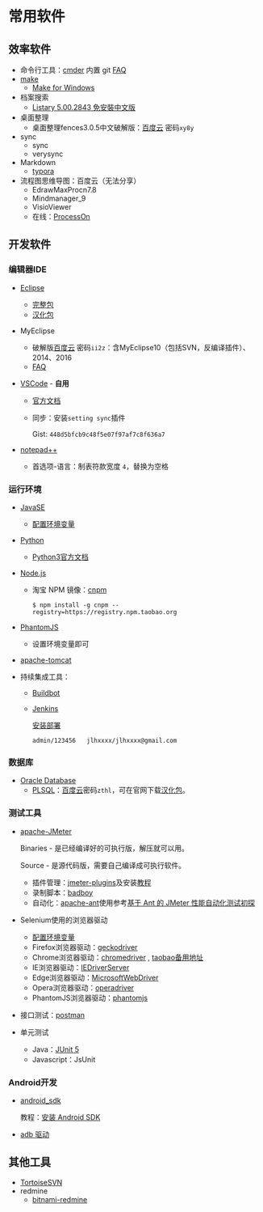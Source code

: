 # 常用软件

## 效率软件

* 命令行工具：[cmder](https://github.com/cmderdev/cmder) 内置 git [FAQ]()
* [make](http://www.gnu.org/software/make/)
  * [Make for Windows](http://gnuwin32.sourceforge.net/packages/make.htm)
* 档案搜索
  * [Listary 5.00.2843 免安裝中文版](https://www.azofreeware.com/2013/09/listary-4021360-windows-everything.html)
* 桌面整理
  * 桌面整理fences3.0.5中文破解版：[百度云](https://pan.baidu.com/s/1k7DqMil-CAH4Ejlx2AHwjw) 密码`xy8y`
* sync
  * sync
  * verysync
* Markdown
  * [typora](https://www.typora.io/)
* 流程图思维导图：百度云（无法分享）
  * EdrawMaxProcn7.8
  * Mindmanager_9
  * VisioViewer
  * 在线：[ProcessOn](https://www.processon.com/diagrams)

## 开发软件

### 编辑器IDE

* [Eclipse](https://www.eclipse.org)
  * [完整包](https://www.eclipse.org/downloads/eclipse-packages/)
  * [汉化包](www.eclipse.org/babel/downloads.php)

* MyEclipse

  * 破解版[百度云](https://pan.baidu.com/s/12Rw0oo4jxCE6Se2H6W0j_g) 密码`ii2z`：含MyEclipse10（包括SVN，反编译插件）、2014、2016
  * [FAQ]()

* [VSCode](https://code.visualstudio.com/) - **自用**

  * [官方文档](https://code.visualstudio.com/docs)

  * 同步：安装`setting sync`插件

    Gist: `448d5bfcb9c48f5e07f97af7c8f636a7`

* [notepad++](https://notepad-plus-plus.org/)

  - 首选项-语言：制表符款宽度 `4`，替换为空格

### 运行环境

* [JavaSE](http://www.oracle.com/technetwork/java/javase/downloads/index.html)

  * [配置环境变量](http://www.testclass.net/selenium_java/install-java/)

* [Python](https://www.python.org/downloads/windows/)

  * [Python3官方文档](https://docs.python.org/3/library/index.html)

* [Node.js](https://nodejs.org/en/)

  - 淘宝 NPM 镜像：[cnpm](https://npm.taobao.org/)

    ```
    $ npm install -g cnpm --registry=https://registry.npm.taobao.org
    ```

* [PhantomJS](http://phantomjs.org)

    * 设置环境变量即可

* [apache-tomcat](https://tomcat.apache.org/index.html)

* 持续集成工具：

  * [Buildbot](http://buildbot.net/)

  * [Jenkins](https://jenkins.io/)

    [安装部署](http://www.testclass.net/jenkins/install/)

    `admin/123456	jlhxxxx/jlhxxxx@gmail.com`

### 数据库

* [Oracle Database](http://www.oracle.com/technetwork/database/enterprise-edition/downloads/index.html)
  * [PLSQL](https://www.allroundautomations.com/)：[百度云](https://pan.baidu.com/s/1dz_T-0W-D-XWZ9pKqqTArA)密码`zthl`，可在官网下载[汉化包](https://www.allroundautomations.com/plsqldevlang/)。

### 测试工具

* [apache-JMeter](http://jmeter.apache.org/download_jmeter.cgi)

  Binaries - 是已经编译好的可执行版，解压就可以用。

  Source - 是源代码版，需要自己编译成可执行软件。 

  - 插件管理：[jmeter-plugins](https://www.jmeter-plugins.org/)及安装[教程](http://www.testclass.net/jmeter/install-plugins/)
  - 录制脚本：[badboy](http://www.badboy.com.au/)
  - 自动化：[apache-ant](http://ant.apache.org/bindownload.cgi)使用参考[基于 Ant 的 JMeter 性能自动化测试初探](https://github.com/jlhxxxx/Test/blob/master/JMeter.md#%E4%B8%89%E5%9F%BA%E4%BA%8E-ant-%E7%9A%84-jmeter-%E6%80%A7%E8%83%BD%E8%87%AA%E5%8A%A8%E5%8C%96%E6%B5%8B%E8%AF%95%E5%88%9D%E6%8E%A2)

* Selenium使用的浏览器驱动

  * [配置环境变量](http://www.testclass.net/selenium_python/selenium3-browser-driver/)
  * Firefox浏览器驱动：[geckodriver](https://github.com/mozilla/geckodriver/releases)
  * Chrome浏览器驱动：[chromedriver](https://sites.google.com/a/chromium.org/chromedriver/home) , [taobao备用地址](https://npm.taobao.org/mirrors/chromedriver)
  * IE浏览器驱动：[IEDriverServer](http://selenium-release.storage.googleapis.com/index.html)
  * Edge浏览器驱动：[MicrosoftWebDriver](https://developer.microsoft.com/en-us/microsoft-edge/tools/webdriver)
  * Opera浏览器驱动：[operadriver](https://github.com/operasoftware/operachromiumdriver/releases)
  * PhantomJS浏览器驱动：[phantomjs](http://phantomjs.org/)

* 接口测试：[postman](https://www.getpostman.com/)

* 单元测试

  * Java：[JUnit 5](https://junit.org/junit5/)
  * Javascript：JsUnit

### Android开发

* [android_sdk](http://tools.android-studio.org/index.php/sdk)

  教程：[安装 Android SDK](http://www.testclass.net/appium/appium-base-sdk/)
* [adb 驱动](adbshell.com)

## 其他工具

* [TortoiseSVN](https://tortoisesvn.net/downloads.zh.html)
* redmine
  * [bitnami-redmine](https://bitnami.com/stack/redmine/installer)